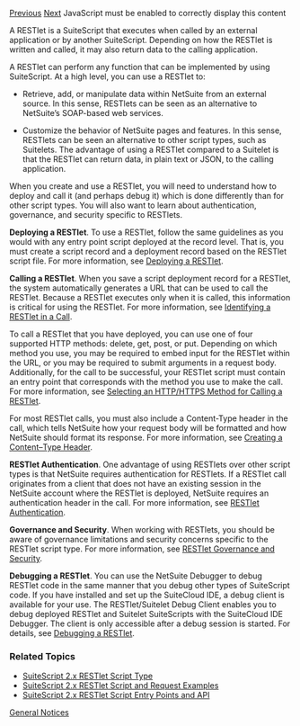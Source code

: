 [Previous](https://docs.oracle.com/en/cloud/saas/netsuite/ns-online-help/section_4387799403.html) [Next](https://docs.oracle.com/en/cloud/saas/netsuite/ns-online-help/section_4618456517.html) JavaScript must be enabled to correctly display this content


A RESTlet is a SuiteScript that executes when called by an external application or by another SuiteScript. Depending on how the RESTlet is written and called, it may also return data to the calling application.

A RESTlet can perform any function that can be implemented by using SuiteScript. At a high level, you can use a RESTlet to:

- Retrieve, add, or manipulate data within NetSuite from an external source. In this sense, RESTlets can be seen as an alternative to NetSuite’s SOAP-based web services.

- Customize the behavior of NetSuite pages and features. In this sense, RESTlets can be seen an alternative to other script types, such as Suitelets. The advantage of using a RESTlet compared to a Suitelet is that the RESTlet can return data, in plain text or JSON, to the calling application.


When you create and use a RESTlet, you will need to understand how to deploy and call it (and perhaps debug it) which is done differently than for other script types. You will also want to learn about authentication, governance, and security specific to RESTlets.

**Deploying a RESTlet**. To use a RESTlet, follow the same guidelines as you would with any entry point script deployed at the record level. That is, you must create a script record and a deployment record based on the RESTlet script file. For more information, see [Deploying a RESTlet](https://docs.oracle.com/en/cloud/saas/netsuite/ns-online-help/section_4618456517.html).

**Calling a RESTlet**. When you save a script deployment record for a RESTlet, the system automatically generates a URL that can be used to call the RESTlet. Because a RESTlet executes only when it is called, this information is critical for using the RESTlet. For more information, see [Identifying a RESTlet in a Call](https://docs.oracle.com/en/cloud/saas/netsuite/ns-online-help/section_4618456734.html).

To call a RESTlet that you have deployed, you can use one of four supported HTTP methods: delete, get, post, or put. Depending on which method you use, you may be required to embed input for the RESTlet within the URL, or you may be required to submit arguments in a request body. Additionally, for the call to be successful, your RESTlet script must contain an entry point that corresponds with the method you use to make the call. For more information, see [Selecting an HTTP/HTTPS Method for Calling a RESTlet](https://docs.oracle.com/en/cloud/saas/netsuite/ns-online-help/section_4619219272.html).

For most RESTlet calls, you must also include a Content-Type header in the call, which tells NetSuite how your request body will be formatted and how NetSuite should format its response. For more information, see [Creating a Content–Type Header](https://docs.oracle.com/en/cloud/saas/netsuite/ns-online-help/section_4619215993.html).

**RESTlet Authentication**. One advantage of using RESTlets over other script types is that NetSuite requires authentication for RESTlets. If a RESTlet call originates from a client that does not have an existing session in the NetSuite account where the RESTlet is deployed, NetSuite requires an authentication header in the call. For more information, see [RESTlet Authentication](https://docs.oracle.com/en/cloud/saas/netsuite/ns-online-help/chapter_1529417663.html).

**Governance and Security**. When working with RESTlets, you should be aware of governance limitations and security concerns specific to the RESTlet script type. For more information, see [RESTlet Governance and Security](https://docs.oracle.com/en/cloud/saas/netsuite/ns-online-help/section_4640094112.html).

**Debugging a RESTlet**. You can use the NetSuite Debugger to debug RESTlet code in the same manner that you debug other types of SuiteScript code. If you have installed and set up the SuiteCloud IDE, a debug client is available for your use. The RESTlet/Suitelet Debug Client enables you to debug deployed RESTlet and Suitelet SuiteScripts with the SuiteCloud IDE Debugger. The client is only accessible after a debug session is started. For details, see [Debugging a RESTlet](https://docs.oracle.com/en/cloud/saas/netsuite/ns-online-help/section_162015275927.html).

### Related Topics

- [SuiteScript 2.x RESTlet Script Type](https://docs.oracle.com/en/cloud/saas/netsuite/ns-online-help/section_4387799403.html)
- [SuiteScript 2.x RESTlet Script and Request Examples](https://docs.oracle.com/en/cloud/saas/netsuite/ns-online-help/section_4618431360.html)
- [SuiteScript 2.x RESTlet Script Entry Points and API](https://docs.oracle.com/en/cloud/saas/netsuite/ns-online-help/section_4557203242.html)

[General Notices](https://docs.oracle.com/en/cloud/saas/netsuite/ns-online-help/chapter_N000004.html)